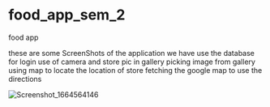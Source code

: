 # food_app_sem_2
food app

these are some ScreenShots of the application 
we have use the database for login 
use of camera and store pic in gallery
picking image from gallery
using map to locate the location of store 
fetching the google map to use the directions 


![Screenshot_1664564146](https://user-images.githubusercontent.com/105225210/193338505-91e97f8d-4bd4-4f0d-aa1b-c9960a7029d9.png)
